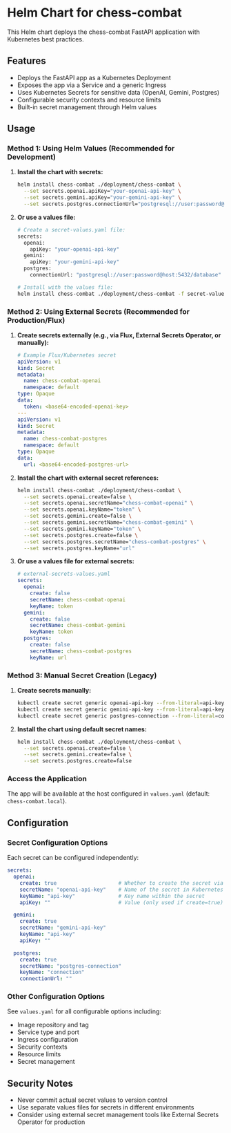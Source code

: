# Helm Chart for chess-combat

This Helm chart deploys the chess-combat FastAPI application with Kubernetes best practices.

## Features
- Deploys the FastAPI app as a Kubernetes Deployment
- Exposes the app via a Service and a generic Ingress
- Uses Kubernetes Secrets for sensitive data (OpenAI, Gemini, Postgres)
- Configurable security contexts and resource limits
- Built-in secret management through Helm values

## Usage

### Method 1: Using Helm Values (Recommended for Development)

1. **Install the chart with secrets:**
   ```sh
   helm install chess-combat ./deployment/chess-combat \
     --set secrets.openai.apiKey="your-openai-api-key" \
     --set secrets.gemini.apiKey="your-gemini-api-key" \
     --set secrets.postgres.connectionUrl="postgresql://user:password@host:5432/database"
   ```

2. **Or use a values file:**
   ```sh
   # Create a secret-values.yaml file:
   secrets:
     openai:
       apiKey: "your-openai-api-key"
     gemini:
       apiKey: "your-gemini-api-key"
     postgres:
       connectionUrl: "postgresql://user:password@host:5432/database"

   # Install with the values file:
   helm install chess-combat ./deployment/chess-combat -f secret-values.yaml
   ```

### Method 2: Using External Secrets (Recommended for Production/Flux)

1. **Create secrets externally (e.g., via Flux, External Secrets Operator, or manually):**
   ```yaml
   # Example Flux/Kubernetes secret
   apiVersion: v1
   kind: Secret
   metadata:
     name: chess-combat-openai
     namespace: default
   type: Opaque
   data:
     token: <base64-encoded-openai-key>
   ---
   apiVersion: v1
   kind: Secret
   metadata:
     name: chess-combat-postgres
     namespace: default
   type: Opaque
   data:
     url: <base64-encoded-postgres-url>
   ```

2. **Install the chart with external secret references:**
   ```sh
   helm install chess-combat ./deployment/chess-combat \
     --set secrets.openai.create=false \
     --set secrets.openai.secretName="chess-combat-openai" \
     --set secrets.openai.keyName="token" \
     --set secrets.gemini.create=false \
     --set secrets.gemini.secretName="chess-combat-gemini" \
     --set secrets.gemini.keyName="token" \
     --set secrets.postgres.create=false \
     --set secrets.postgres.secretName="chess-combat-postgres" \
     --set secrets.postgres.keyName="url"
   ```

3. **Or use a values file for external secrets:**
   ```yaml
   # external-secrets-values.yaml
   secrets:
     openai:
       create: false
       secretName: chess-combat-openai
       keyName: token
     gemini:
       create: false
       secretName: chess-combat-gemini
       keyName: token
     postgres:
       create: false
       secretName: chess-combat-postgres
       keyName: url
   ```

### Method 3: Manual Secret Creation (Legacy)

1. **Create secrets manually:**
   ```sh
   kubectl create secret generic openai-api-key --from-literal=api-key="your-openai-api-key"
   kubectl create secret generic gemini-api-key --from-literal=api-key="your-gemini-api-key"
   kubectl create secret generic postgres-connection --from-literal=connection="postgresql://user:password@host:5432/database"
   ```

2. **Install the chart using default secret names:**
   ```sh
   helm install chess-combat ./deployment/chess-combat \
     --set secrets.openai.create=false \
     --set secrets.gemini.create=false \
     --set secrets.postgres.create=false
   ```

### Access the Application

The app will be available at the host configured in `values.yaml` (default: `chess-combat.local`).

## Configuration

### Secret Configuration Options

Each secret can be configured independently:

```yaml
secrets:
  openai:
    create: true                    # Whether to create the secret via Helm
    secretName: "openai-api-key"    # Name of the secret in Kubernetes
    keyName: "api-key"              # Key name within the secret
    apiKey: ""                      # Value (only used if create=true)

  gemini:
    create: true
    secretName: "gemini-api-key"
    keyName: "api-key"
    apiKey: ""

  postgres:
    create: true
    secretName: "postgres-connection"
    keyName: "connection"
    connectionUrl: ""
```

### Other Configuration Options

See `values.yaml` for all configurable options including:
- Image repository and tag
- Service type and port
- Ingress configuration
- Security contexts
- Resource limits
- Secret management

## Security Notes

- Never commit actual secret values to version control
- Use separate values files for secrets in different environments
- Consider using external secret management tools like External Secrets Operator for production
